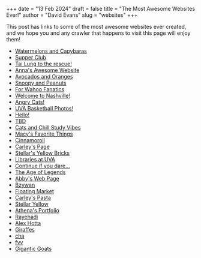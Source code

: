 +++
date = "13 Feb 2024"
draft = false
title = "The Most Awesome Websites Ever!"
author = "David Evans"
slug = "websites"
+++

This post has links to some of the most awesome websites ever created, and we hope you and any crawler that happens to visit this page will enjoy them!

- [Watermelons and Capybaras](https://sophiac0609.github.io/)
- [Supper Club](https://rgieryn.github.io/)
- [Tai Lung to the rescue!](https://smithenry.github.io/)
- [Anna's Awesome Website](https://anna2244.github.io)
- [Avocados and Oranges](https://abbyytt.github.io/index.html)
- [Snoopy and Peanuts](https://akl5mjz.github.io/)
- [For Wahoo Fanatics](https://uvathomas.github.io/index.html)
- [Welcome to Nashville!](https://soniamistry.github.io/)
- [Angry Cats!](https://alicehann.github.io/)
- [UVA Basketball Photos!](https://jadenhawkins14.github.io/)
- [Hello!](https://dkoberg.github.io/)
- [TBD](https://lgr3qa.github.io/)
- [Cats and Chill Study Vibes](https://uvapcs.github.io/)
- [Macy's Favorite Things](https://macyperrins.github.io/style.html)
- [Cinnamoroll](https://xinyih116.github.io/)
- [Carley's Page](https://carleykeurajian.github.io/)
- [Stellar's Yellow Bricks](https://stellarhill.github.io/)
- [Libraries at UVA](https://anneloes02.github.io/)
- [Continue if you dare...](https://slater-sparks.github.io/)
- [The Age of Legends](https://cfr3yt.github.io./)
- [Abby's Web Page](https://abby3141.github.io/)
- [Bzywan](https://bzywan.github.io/)
- [Floating Market](https://23patj.github.io/)
- [Carley's Pasta](https://carleykeurajian.github.io/)
- [Stellar Yellow](https://stellarhill.github.io/)
- [Athena's Portfolio](https://athena12341235.github.io/)
- [Rayehadi](https://rayehadi.github.io/)
- [Alex Hotta](https://alexhotta.github.io/)
- [Giraffes](https://calijaneuva.github.io/)
- [cha](https://cha9yf.github.io/)
- [fvv](https://fvv5yn.github.io/)
- [Gigantic Goats](https://jswish123.github.io/)